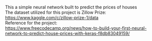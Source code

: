 This a simple neural network built to predict the prices of houses  
The dataset utilized for this project is Zillow Prize: https://www.kaggle.com/c/zillow-prize-1/data  
Reference for the project:  
https://www.freecodecamp.org/news/how-to-build-your-first-neural-network-to-predict-house-prices-with-keras-f8db83049159/
